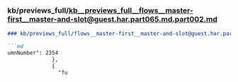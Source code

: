 ### kb/previews_full/kb__previews_full__flows__master-first__master-and-slot@guest.har.part065.md.part002.md

```md
### kb/previews_full/flows__master-first__master-and-slot@guest.har.part065.md (part 002)

```md
umnNumber": 2354
              },
              {
                "fu
```

```

```
